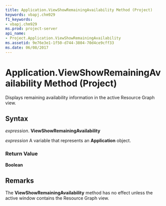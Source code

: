 ```yaml
---
title: Application.ViewShowRemainingAvailability Method (Project)
keywords: vbapj.chm929
f1_keywords:
- vbapj.chm929
ms.prod: project-server
api_name:
- Project.Application.ViewShowRemainingAvailability
ms.assetid: 9e76e3e1-1f50-d744-3804-70d4ce9cff33
ms.date: 06/08/2017
---
```



# Application.ViewShowRemainingAvailability Method (Project)

Displays remaining availability information in the active Resource Graph view.


## Syntax

 _expression_. **ViewShowRemainingAvailability**

 _expression_ A variable that represents an **Application** object.


### Return Value

 **Boolean**


## Remarks

The **ViewShowRemainingAvailability** method has no effect unless the active window contains the Resource Graph view.


